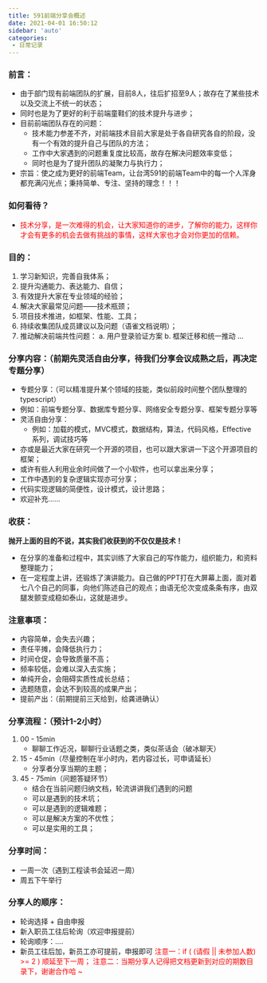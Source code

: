 ```yaml
---
title: 591前端分享会概述
date: 2021-04-01 16:50:12
sidebar: 'auto'
categories: 
 - 日常记录
---
```

### 前言：
- 由于部门现有前端团队的扩展，目前8人，往后扩招至9人；故存在了某些技术以及交流上不统一的状态；
- 同时也是为了更好的利于前端童鞋们的技术提升与进步；
- 目前前端团队存在的问题：
    - 技术能力参差不齐，对前端技术目前大家是处于各自研究各自的阶段，没有一个有效的提升自己与团队的方法；
    - 工作中大家遇到的问题重复度比较高，故存在解决问题效率变低；
    - 同时也是为了提升团队的凝聚力与执行力；
- 宗旨：使之成为更好的前端Team，让台湾591的前端Team中的每一个人浑身都充满闪光点；秉持简单、专注、坚持的理念！！！
### 如何看待？
- <font color="red">技术分享，是一次难得的机会，让大家知道你的进步，了解你的能力，这样你才会有更多的机会去做有挑战的事情，这样大家也才会对你更加的信赖。</font>
### 目的：
1. 学习新知识，完善自我体系；
2. 提升沟通能力、表达能力、自信；
3. 有效提升大家在专业领域的经验；
4. 解决大家最常见问题——技术瓶颈；
5. 项目技术推进，如框架、性能、工具；
6. 持续收集团队成员建议以及问题（语雀文档说明）；
7. 推动解决前端共性问题：
    a. 用户登录验证方案
    b. 框架迁移和统一推动
    ...
### 分享内容：（前期先灵活自由分享，待我们分享会议成熟之后，再决定专题分享）
- 专题分享：（可以精准提升某个领域的技能，类似前段时间整个团队整理的typescript）
- 例如：前端专题分享、数据库专题分享、网络安全专题分享、框架专题分享等
- 灵活自由分享：
    - 例如：加载的模式，MVC模式，数据结构，算法，代码风格，Effective 系列，调试技巧等
- 亦或是最近大家在研究一个开源的项目，也可以跟大家讲一下这个开源项目的框架；
- 或许有些人利用业余时间做了一个小软件，也可以拿出来分享；
- 工作中遇到的复杂逻辑实现亦可分享；
- 代码实现逻辑的简便性，设计模式，设计思路；
- 欢迎补充......
### 收获：
**抛开上面的目的不说，其实我们收获到的不仅仅是技术！**
- 在分享的准备和过程中，其实训练了大家自己的写作能力，组织能力，和资料整理能力；
- 在一定程度上讲，还锻炼了演讲能力。自己做的PPT打在大屏幕上面，面对着七八个自己的同事，向他们陈述自己的观点；由语无伦次变成条条有序，由双腿发颤变成稳如泰山，这就是进步。
### 注意事项：
- 内容简单，会失去兴趣；
- 责任平摊，会降低执行力；
- 时间仓促，会导致质量不高；
- 频率较低，会难以深入去实施；
- 单纯开会，会阻碍实质性成长总结；
- 选题随意，会达不到较高的成果产出；
- 提前产出：（前期提前三天给到，给龚进确认）
### 分享流程：（预计1-2小时）
1. 00 - 15min
    - 聊聊工作近况，聊聊行业话题之类，类似茶话会（破冰聊天）
2. 15 - 45min（尽量控制在半小时内，若内容过长，可申请延长）
    - 分享者分享当期的主题；
3. 45 - 75min（问题答疑环节）
    - 结合在当前问题归纳文档，轮流讲讲我们遇到的问题
    - 可以是遇到的技术坑；
    - 可以是遇到的逻辑难题；
    - 可以是解决方案的不优性；
    - 可以是实用的工具；
### 分享时间：
- 一周一次（遇到工程读书会延迟一周）
- 周五下午举行
### 分享人的顺序：
- 轮询选择 + 自由申报
- 新入职员工往后轮询（欢迎申报提前）
- 轮询顺序：....
- 新员工往后加，新员工亦可提前，申报即可
<font color="red"> 注意一：if ( (请假 || 未参加人数) >= 2 ) 顺延至下一周；</font>
<font color="red"> 注意二：当期分享人记得把文档更新到对应的期数目录下，谢谢合作哈 ~</font>
